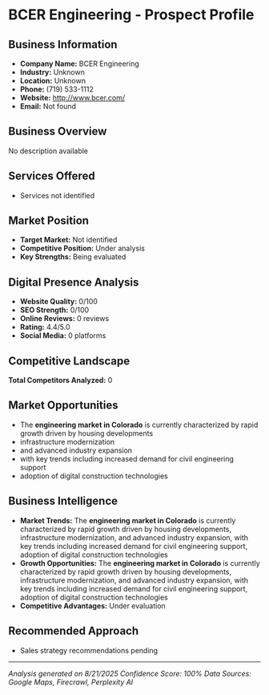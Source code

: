 # BCER Engineering - Prospect Profile

## Business Information
- **Company Name:** BCER Engineering
- **Industry:** Unknown
- **Location:** Unknown
- **Phone:** (719) 533-1112
- **Website:** http://www.bcer.com/
- **Email:** Not found

## Business Overview
No description available

## Services Offered
- Services not identified

## Market Position
- **Target Market:** Not identified
- **Competitive Position:** Under analysis
- **Key Strengths:** Being evaluated

## Digital Presence Analysis
- **Website Quality:** 0/100
- **SEO Strength:** 0/100  
- **Online Reviews:** 0 reviews
- **Rating:** 4.4/5.0
- **Social Media:** 0 platforms

## Competitive Landscape
**Total Competitors Analyzed:** 0



## Market Opportunities
- The **engineering market in Colorado** is currently characterized by rapid growth driven by housing developments
- infrastructure modernization
- and advanced industry expansion
- with key trends including increased demand for civil engineering support
- adoption of digital construction technologies

## Business Intelligence
- **Market Trends:** The **engineering market in Colorado** is currently characterized by rapid growth driven by housing developments, infrastructure modernization, and advanced industry expansion, with key trends including increased demand for civil engineering support, adoption of digital construction technologies
- **Growth Opportunities:** The **engineering market in Colorado** is currently characterized by rapid growth driven by housing developments, infrastructure modernization, and advanced industry expansion, with key trends including increased demand for civil engineering support, adoption of digital construction technologies
- **Competitive Advantages:** Under evaluation

## Recommended Approach
- Sales strategy recommendations pending

---
*Analysis generated on 8/21/2025*
*Confidence Score: 100%*
*Data Sources: Google Maps, Firecrawl, Perplexity AI*